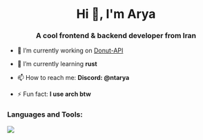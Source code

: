 <h1 align="center">Hi 👋, I'm Arya</h1>
<h3 align="center">A cool frontend & backend developer from Iran</h3>

- 🔭 I’m currently working on [Donut-API](SOON)

- 🌱 I’m currently learning **rust**

- 📫 How to reach me: **Discord: @ntarya**

- ⚡ Fun fact: **I use arch btw**


<h3 align="left">Languages and Tools:</h3>
<img src="https://skillicons.dev/icons?i=html,css,tailwind,js,react,nextjs,markdown,python,rust,figma,discord,github,vscode,photoshop,linux,arch,windows">
